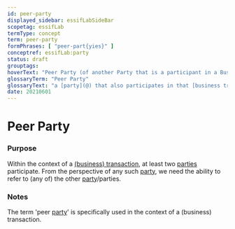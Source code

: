 ```yaml
---
id: peer-party
displayed_sidebar: essifLabSideBar
scopetag: essifLab
termType: concept
term: peer-party
formPhrases: [ "peer-part{yies}" ]
conceptref: essifLab:party
status: draft
grouptags:
hoverText: "Peer Party (of another Party that is a participant in a Business Transaction): a Party that also participates in that Business Transaction."
glossaryTerm: "Peer Party"
glossaryText: "a [party](@) that also participates in that [business transaction](transaction@)."
date: 20210601
---
```


# Peer Party

### Purpose

Within the context of a [(business) transaction](transaction@), at least two [parties](@) participate. From the perspective of any such [party](@), we need the ability to refer to (any of) the other [party](@)/parties.

### Notes

The term 'peer [party](@)' is specifically used in the context of a (business) transaction.
